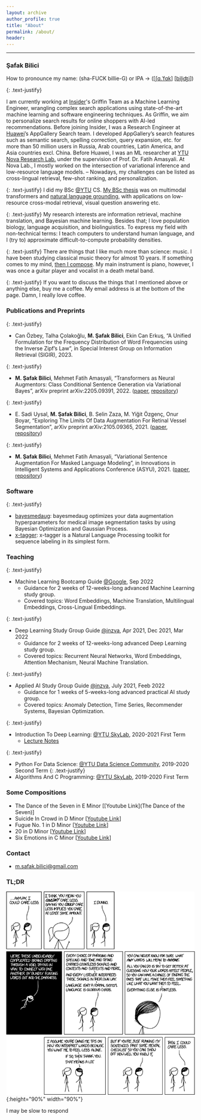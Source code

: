 ```yaml
---
layout: archive
author_profile: true
title: "About"
permalink: /about/
header:
---
```


------------------------

### Şafak Bilici

How to pronounce my name: (sha-FUCK billie-G) or IPA -> (\[[ʃɑ.ˈfɑk](http://ipa-reader.xyz/?text=%CA%83%C9%91.%CB%88f%C9%91k&voice=Filiz)\] [[biɭiʤi](http://ipa-reader.xyz/?text=bi%C9%ADi%CA%A4i&voice=Filiz)\])

{: .text-justify}

I am currently working at [Insider](https://useinsider.com/)'s Griffin Team as a Machine Learning Engineer, wrangling complex search applications using state-of-the-art machine learning and software engineering techniques. As Griffin, we aim to personalize search results for online shoppers with AI-led recommendations. Before joining Insider, I was a Research Engineer at [Huawei](https://www.huawei.com/en/)’s AppGallery Search team. I developed AppGallery’s search features such as semantic search, spelling correction, query expansion, etc. for more than 50 million users in Russia, Arab countries, Latin America, and Asia countries excl. China. Before Huawei, I was an ML researcher at [YTU Nova Research Lab.](https://www.linkedin.com/company/novaresearchlab/mycompany/) under the supervision of Prof. Dr. Fatih Amasyali. At Nova Lab., I mostly worked on the intersection of variational inference and low-resource language models. – Nowadays, my challenges can be listed as cross-lingual retrieval, few-shot ranking, and personalization.

{: .text-justify}
I did my BSc [@YTU](https://www.yildiz.edu.tr/en/) CS. [My BSc thesis](/assets/data/SafakBiliciBScThesis.pdf) was on multimodal transformers and [natural language grounding](https://katefvision.github.io/LanguageGrounding/), with applications on low-resource cross-modal retrieval, visual question answering etc.

{: .text-justify}
My research interests are information retrieval, machine translation, and Bayesian machine learning. Besides that; I love population biology, language acquisition, and biolinguistics. To express my field with non-technical terms: I teach computers to understand human language, and I (try to) approximate difficult-to-compute probability densities.

{: .text-justify}
There are things that I like much more than science: music. I have been studying classical music theory for almost 10 years. If something comes to my mind, [then I compose](https://www.youtube.com/channel/UCFVua8j3Ssal2hSY4VXLj8g). My main instrument is piano, however, I was once a guitar player and vocalist in a death metal band.

{: .text-justify}
If you want to discuss the things that I mentioned above or anything else, buy me a coffee. My email address is at the bottom of the page. Damn, I really love coffee.

### Publications and Preprints

{: .text-justify}
* Can Özbey, Talha Çolakoğlu, **M. Şafak Bilici**, Ekin Can Erkuş, “A Unified Formulation for the Frequency Distribution of Word Frequencies using the Inverse Zipf’s Law”, in Special Interest Group on Information Retrieval (SIGIR), 2023.

{: .text-justify}
* **M. Şafak Bilici**, Mehmet Fatih Amasyali, “Transformers as Neural Augmentors: Class Conditional Sentence Generation via Variational Bayes”, arXiv preprint arXiv:2205.09391, 2022. ([paper](https://arxiv.org/abs/2205.09391), [repository](https://github.com/safakkbilici/Conditional-Variational-Transformer))

{: .text-justify}
* E. Sadi Uysal, **M. Şafak Bilici**, B. Selin Zaza, M. Yiğit Özgenç, Onur Boyar, “Exploring The Limits Of Data Augmentation For Retinal Vessel Segmentation”, arXiv preprint arXiv:2105.09365, 2021. ([paper](https://arxiv.org/abs/2105.09365), [repository](https://github.com/safakkbilici/Exploring-The-Limits-Of-Data-Augmentation-For-Retinal-Vessel-Segmentation))

{: .text-justify}
* **M. Şafak Bilici**, Mehmet Fatih Amasyali, “Variational Sentence Augmentation For Masked Language Modeling”, in Innovations in Intelligent Systems and Applications Conference (ASYU), 2021. ([paper](https://ieeexplore.ieee.org/document/9599089), [repository](https://github.com/safakkbilici/Variational-Sentence-Augmentation-For-Masked-Language-Modeling))


### Software

{: .text-justify}
* [bayesmedaug](https://github.com/safakkbilici/bayesmedaug): bayesmedaug optimizes your data augmentation hyperparameters for medical image segmentation tasks by using Bayesian Optimization and Gaussian Process.
* [x-tagger](https://github.com/safakkbilici/x-tagger): x-tagger is a Natural Language Processing toolkit for sequence labeling in its simplest form.

### Teaching

{: .text-justify}
* Machine Learning Bootcamp Guide [@Google](https://inzva.com/2022/ai/bootcamps/google-developers-machine-learning-bootcamp), Sep 2022
  	* Guidance for 2 weeks of 12-weeks-long advanced Machine Learning study group.
	* Covered topics: Word Embeddings, Machine Translation, Multilingual Embeddings, Cross-Lingual Embeddings.

{: .text-justify}
* Deep Learning Study Group Guide [@inzva](https://inzva.com/), Apr 2021, Dec 2021, Mar 2022
	* Guidance for 2 weeks of 12-weeks-long advanced Deep Learning study group.
	* Covered topics: Recurrent Neural Networks, Word Embeddings, Attention Mechanism, Neural Machine Translation.

{: .text-justify}
* Applied AI Study Group Guide [@inzva](https://inzva.com/), July 2021, Feeb 2022
	* Guidance for 1 weeks of 5-weeks-long advanced practical AI study group.
	* Covered topics: Anomaly Detection, Time Series, Recommender Systems, Bayesian Optimization.

{: .text-justify}
* Introduction To Deep Learning: [@YTU SkyLab](https://www.linkedin.com/company/ytuskylab/mycompany/), 2020-2021 First Term
	* [Lecture Notes](https://github.com/safakkbilici/Deep-Learning-Lecture-2020-2021-First-Term)

{: .text-justify}
* Python For Data Science: [@YTU Data Science Community](https://www.linkedin.com/company/yt%C3%BCveribilimi/), 2019-2020 Second Term
{: .text-justify}
* Algorithms And C Programming: [@YTU SkyLab](https://www.linkedin.com/company/ytuskylab/mycompany/), 2019-2020 First Term

### Some Compositions

* The Dance of the Seven in E Minor [[Youtube Link](The Dance of the Seven)]
* Suicide In Crowd in D Minor [[Youtube Link](https://www.youtube.com/watch?v=aoNPAz8oa2k&t=145s)]
* Fugue No. 1 in D Minor [[Youtube Link](https://www.youtube.com/watch?v=aoNPAz8oa2k&t=145s)]
* 20 in D Minor [[Youtube Link](https://www.youtube.com/watch?v=uZDPfiX33oA)]
* Six Emotions in C Minor [[Youtube Link](https://www.youtube.com/watch?v=pXgIZ9gUBjA)]

### Contact

- m.safak.bilici@gmail.com

### TL;DR

![test image size](/images/i_could_care_less.png){:height="90%" width="90%"}


I may be slow to respond

